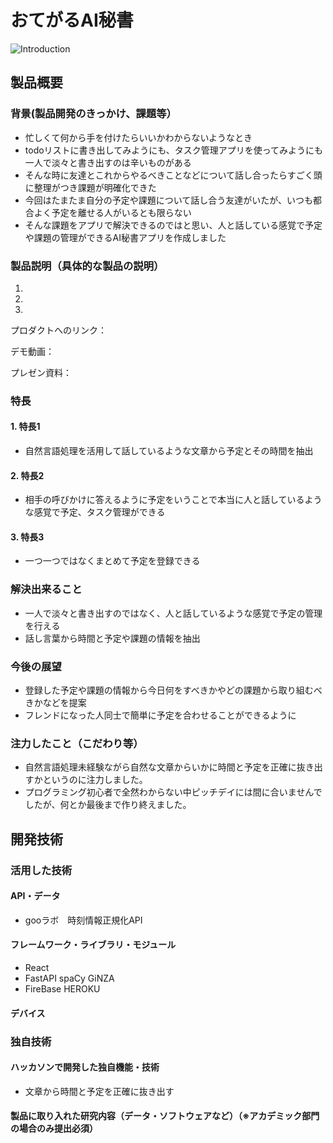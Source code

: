 # おてがるAI秘書

![Introduction](https://user-images.githubusercontent.com/103818070/197893355-f8822643-d420-44b8-a866-d08ad39a9692.JPG)

## 製品概要
### 背景(製品開発のきっかけ、課題等）
- 忙しくて何から手を付けたらいいかわからないようなとき
- todoリストに書き出してみようにも、タスク管理アプリを使ってみようにも一人で淡々と書き出すのは辛いものがある
- そんな時に友達とこれからやるべきことなどについて話し合ったらすごく頭に整理がつき課題が明確化できた
- 今回はたまたま自分の予定や課題について話し合う友達がいたが、いつも都合よく予定を離せる人がいるとも限らない
- そんな課題をアプリで解決できるのではと思い、人と話している感覚で予定や課題の管理ができるAI秘書アプリを作成しました
### 製品説明（具体的な製品の説明）
1. 
2. 
3. 
  
プロダクトへのリンク：

デモ動画：

プレゼン資料：
### 特長
#### 1. 特長1
- 自然言語処理を活用して話しているような文章から予定とその時間を抽出
#### 2. 特長2
- 相手の呼びかけに答えるように予定をいうことで本当に人と話しているような感覚で予定、タスク管理ができる
#### 3. 特長3
- 一つ一つではなくまとめて予定を登録できる
### 解決出来ること
- 一人で淡々と書き出すのではなく、人と話しているような感覚で予定の管理を行える
- 話し言葉から時間と予定や課題の情報を抽出
### 今後の展望
- 登録した予定や課題の情報から今日何をすべきかやどの課題から取り組むべきかなどを提案
- フレンドになった人同士で簡単に予定を合わせることができるように
### 注力したこと（こだわり等）
- 自然言語処理未経験ながら自然な文章からいかに時間と予定を正確に抜き出すかというのに注力しました。
- プログラミング初心者で全然わからない中ピッチデイには間に合いませんでしたが、何とか最後まで作り終えました。
## 開発技術
### 活用した技術
#### API・データ
- gooラボ　時刻情報正規化API
#### フレームワーク・ライブラリ・モジュール
- React
- FastAPI spaCy GiNZA
- FireBase HEROKU
  

#### デバイス

### 独自技術
#### ハッカソンで開発した独自機能・技術
- 文章から時間と予定を正確に抜き出す

#### 製品に取り入れた研究内容（データ・ソフトウェアなど）（※アカデミック部門の場合のみ提出必須）
